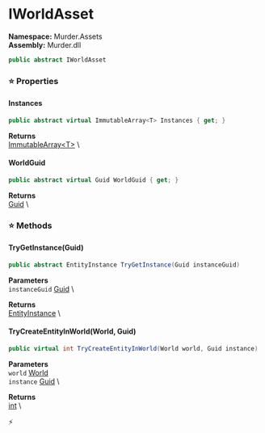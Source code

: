 # IWorldAsset

**Namespace:** Murder.Assets \
**Assembly:** Murder.dll

```csharp
public abstract IWorldAsset
```

### ⭐ Properties
#### Instances
```csharp
public abstract virtual ImmutableArray<T> Instances { get; }
```

**Returns** \
[ImmutableArray\<T\>](https://learn.microsoft.com/en-us/dotnet/api/System.Collections.Immutable.ImmutableArray-1?view=net-7.0) \
#### WorldGuid
```csharp
public abstract virtual Guid WorldGuid { get; }
```

**Returns** \
[Guid](https://learn.microsoft.com/en-us/dotnet/api/System.Guid?view=net-7.0) \
### ⭐ Methods
#### TryGetInstance(Guid)
```csharp
public abstract EntityInstance TryGetInstance(Guid instanceGuid)
```

**Parameters** \
`instanceGuid` [Guid](https://learn.microsoft.com/en-us/dotnet/api/System.Guid?view=net-7.0) \

**Returns** \
[EntityInstance](../../Murder/Prefabs/EntityInstance.html) \

#### TryCreateEntityInWorld(World, Guid)
```csharp
public virtual int TryCreateEntityInWorld(World world, Guid instance)
```

**Parameters** \
`world` [World](../../Bang/World.html) \
`instance` [Guid](https://learn.microsoft.com/en-us/dotnet/api/System.Guid?view=net-7.0) \

**Returns** \
[int](https://learn.microsoft.com/en-us/dotnet/api/System.Int32?view=net-7.0) \



⚡